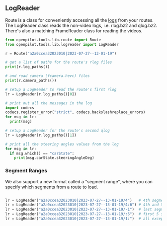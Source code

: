 ## LogReader

Route is a class for conveniently accessing all the [logs](/system/loggerd/) from your routes. The LogReader class reads the non-video logs, i.e. rlog.bz2 and qlog.bz2. There's also a matching FrameReader class for reading the videos.

```python
from openpilot.tools.lib.route import Route
from openpilot.tools.lib.logreader import LogReader

r = Route("a2a0ccea32023010|2023-07-27--13-01-19")

# get a list of paths for the route's rlog files
print(r.log_paths())

# and road camera (fcamera.hevc) files
print(r.camera_paths())

# setup a LogReader to read the route's first rlog
lr = LogReader(r.log_paths()[0])

# print out all the messages in the log
import codecs
codecs.register_error("strict", codecs.backslashreplace_errors)
for msg in lr:
  print(msg)

# setup a LogReader for the route's second qlog
lr = LogReader(r.log_paths()[1])

# print all the steering angles values from the log
for msg in lr:
  if msg.which() == "carState":
    print(msg.carState.steeringAngleDeg)
```

### Segment Ranges

We also support a new format called a "segment range", where you can specify which segments from a route to load.

```python

lr = LogReader("a2a0ccea32023010|2023-07-27--13-01-19/4")   # 4th segment
lr = LogReader("a2a0ccea32023010|2023-07-27--13-01-19/4:6") # 4th and 5th segment
lr = LogReader("a2a0ccea32023010|2023-07-27--13-01-19/-1")  # last segment
lr = LogReader("a2a0ccea32023010|2023-07-27--13-01-19/:5")  # first 5 segments
lr = LogReader("a2a0ccea32023010|2023-07-27--13-01-19/1:")  # all except first segment

```